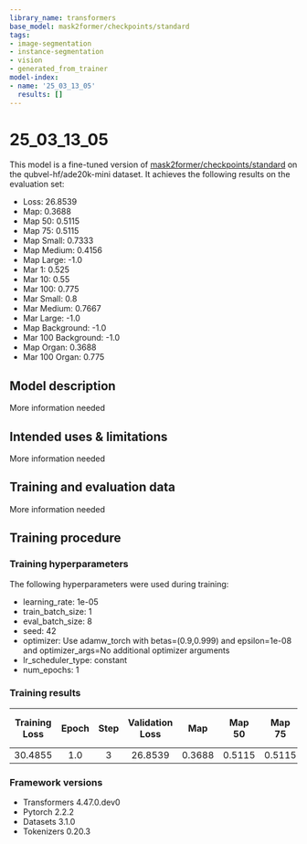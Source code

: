 ```yaml
---
library_name: transformers
base_model: mask2former/checkpoints/standard
tags:
- image-segmentation
- instance-segmentation
- vision
- generated_from_trainer
model-index:
- name: '25_03_13_05'
  results: []
---
```


<!-- This model card has been generated automatically according to the information the Trainer had access to. You
should probably proofread and complete it, then remove this comment. -->

# 25_03_13_05

This model is a fine-tuned version of [mask2former/checkpoints/standard](https://huggingface.co/mask2former/checkpoints/standard) on the qubvel-hf/ade20k-mini dataset.
It achieves the following results on the evaluation set:
- Loss: 26.8539
- Map: 0.3688
- Map 50: 0.5115
- Map 75: 0.5115
- Map Small: 0.7333
- Map Medium: 0.4156
- Map Large: -1.0
- Mar 1: 0.525
- Mar 10: 0.55
- Mar 100: 0.775
- Mar Small: 0.8
- Mar Medium: 0.7667
- Mar Large: -1.0
- Map Background: -1.0
- Mar 100 Background: -1.0
- Map Organ: 0.3688
- Mar 100 Organ: 0.775

## Model description

More information needed

## Intended uses & limitations

More information needed

## Training and evaluation data

More information needed

## Training procedure

### Training hyperparameters

The following hyperparameters were used during training:
- learning_rate: 1e-05
- train_batch_size: 1
- eval_batch_size: 8
- seed: 42
- optimizer: Use adamw_torch with betas=(0.9,0.999) and epsilon=1e-08 and optimizer_args=No additional optimizer arguments
- lr_scheduler_type: constant
- num_epochs: 1

### Training results

| Training Loss | Epoch | Step | Validation Loss | Map    | Map 50 | Map 75 | Map Small | Map Medium | Map Large | Mar 1 | Mar 10 | Mar 100 | Mar Small | Mar Medium | Mar Large | Map Background | Mar 100 Background | Map Organ | Mar 100 Organ |
|:-------------:|:-----:|:----:|:---------------:|:------:|:------:|:------:|:---------:|:----------:|:---------:|:-----:|:------:|:-------:|:---------:|:----------:|:---------:|:--------------:|:------------------:|:---------:|:-------------:|
| 30.4855       | 1.0   | 3    | 26.8539         | 0.3688 | 0.5115 | 0.5115 | 0.7333    | 0.4156     | -1.0      | 0.525 | 0.55   | 0.775   | 0.8       | 0.7667     | -1.0      | -1.0           | -1.0               | 0.3688    | 0.775         |


### Framework versions

- Transformers 4.47.0.dev0
- Pytorch 2.2.2
- Datasets 3.1.0
- Tokenizers 0.20.3
